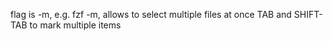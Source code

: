 flag is -m, e.g. fzf -m, allows to select multiple files at once
TAB and SHIFT-TAB to mark multiple items
